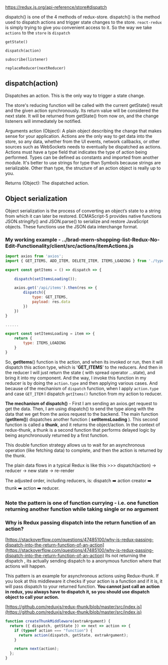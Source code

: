 <https://redux.js.org/api-reference/store#dispatch>

dispatch() is one of the 4 methods of redux-store. dispatch() is the method used to dispatch actions and trigger state changes to the store. `react-redux` is simply trying to give you convenient access to it. So the way we take `actions` to the `store` is `dispatch`

```
​getState()​

​dispatch(action)​

​subscribe(listener)​

​replaceReducer(nextReducer)​
```

## dispatch(action)​

Dispatches an action. This is the only way to trigger a state change.

The store's reducing function will be called with the current getState() result and the given action synchronously. Its return value will be considered the next state. It will be returned from getState() from now on, and the change listeners will immediately be notified.

Arguments
action (Object): A plain object describing the change that makes sense for your application. Actions are the only way to get data into the store, so any data, whether from the UI events, network callbacks, or other sources such as WebSockets needs to eventually be dispatched as actions. Actions must have a type field that indicates the type of action being performed. Types can be defined as constants and imported from another module. It's better to use strings for type than Symbols because strings are serializable. Other than type, the structure of an action object is really up to you.

Returns
(Object): The dispatched action.

## Object serialization

Object serialization is the process of converting an object’s state to a string from which it can later be restored. ECMAScript-5 provides native functions JSON.stringify() and JSON.parse() to serialize and restore JavaScript objects. These functions use the JSON data interchange format.

### My working example - ../brad-mern-shopping-list-Redux-No-Edit-Functionality/client/src/actions/itemActions.js

```js
import axios from 'axios';
import { GET_ITEMS, ADD_ITEM, DELETE_ITEM, ITEMS_LOADING } from './types';

export const getItems = () => dispatch => {

    dispatch(setItemsLoading());

    axios.get('/api/items').then(res => {
        dispatch({
            type: GET_ITEMS,
            payload: res.data
        })
    })
}

......

export const setItemsLoading = item => {
    return {
        type: ITEMS_LOADING
    }
}
```

So, **getItems**() function is the action, and when its invoked or run, then it will dispatch this action type, which is '**GET_ITEMS**' to the reducers. And then in the reducer I will just return the state ( with spread operator ...state), and bring it into my component. And the way, I invoke this function in my reducer is by doing the `action.type` and then applying various cases. And because of the mechanism of `dispatch` function, when I apply `action.type` and case `GET_ITEM` I dispatch `getItems()` function from my action to reducer.

**The mechanism of dispatch()** - First I am sending an axios.get request to get the data. Then, I am using dispatch() to send the type along with the data that we get from the axios request to the backend. The main function (**getItem()**) dispatches another function ( **setItemsLoading** ). This second function is called a **thunk**, and it returns the object/action. In the context of redux-thunk, a thunk is a second function that performs delayed logic by being asynchronously returned by a first function.

This double function strategy allows us to wait for an asynchronous operation (like fetching data) to complete, and then the action is returned by the thunk.

The plain data flows in a typical Redux is like this >>> dispatch(action) -> reducer -> new state -> re-render

The adjusted order, including reducers, is: dispatch ➡️ action creator ➡️ thunk ➡️ action ➡️ reducer.

### Note the pattern is one of function currying - i.e. one function returning another function while taking single or no argument

### Why is Redux passing dispatch into the return function of an action?

[https://stackoverflow.com/questions/47485100/why-is-redux-passing-dispatch-into-the-return-function-of-an-action](https://stackoverflow.com/questions/47485100/why-is-redux-passing-dispatch-into-the-return-function-of-an-action)
Its not returning the dispatch , its actually sending dispatch to a anonymous function where that actions will happen.

This pattern is an example for asynchronous actions using Redux-thunk. If you look at this middleware it checks if your action is a function and if it is, it will pass dispatch to your returned function. **You cannot just call an action in redux, you always have to dispatch it, so you should use dispatch object to call your action.**

[https://github.com/reduxjs/redux-thunk/blob/master/src/index.js](https://github.com/reduxjs/redux-thunk/blob/master/src/index.js)

```js
function createThunkMiddleware(extraArgument) {
  return ({ dispatch, getState }) => next => action => {
    if (typeof action === "function") {
      return action(dispatch, getState, extraArgument);
    }

    return next(action);
  };
}
```
